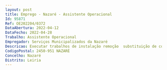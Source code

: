 ```yaml
--- 
layout: post
title: Emprego - Nazaré - Assistente Operacional
Id: 95871
Ref: OE202204/0372
DataAbertura: 2022-04-12
DataFecho: 2022-04-28
Trabalho: Assistente Operacional
Empregador: Serviços Municipalizados da Nazaré
Descricao: Executar trabalhos de instalação remoção  substituição de contadores, torneiras com sistema de bloqueio e torneiras de segurança. Executar vistorias a pedido do consumidor
CodigoPostal: 2450-951 NAZARÉ
Concelho: Nazaré
Distrito: Leiria
--- 
```

